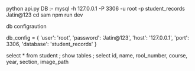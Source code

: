 python api.py 
DB :- mysql -h 127.0.0.1 -P 3306 -u root -p student_records
Jatin@123
cd sam
npm run dev


db configraution

db_config = {
    'user': 'root',
    'password': 'Jatin@123',
    'host': '127.0.0.1',
    'port': 3306,
    'database': 'student_records'
}



select * from student ;
show tables ;
select id, name, rool_number, course, year, section, image_path

